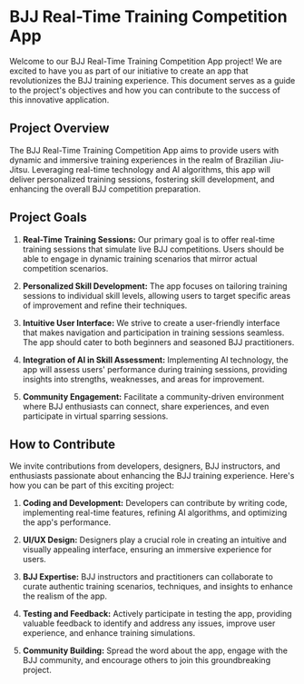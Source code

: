 # BJJ Real-Time Training Competition App

Welcome to our BJJ Real-Time Training Competition App project! We are excited to have you as part of our initiative to create an app that revolutionizes the BJJ training experience. This document serves as a guide to the project's objectives and how you can contribute to the success of this innovative application.

## Project Overview

The BJJ Real-Time Training Competition App aims to provide users with dynamic and immersive training experiences in the realm of Brazilian Jiu-Jitsu. Leveraging real-time technology and AI algorithms, this app will deliver personalized training sessions, fostering skill development, and enhancing the overall BJJ competition preparation.

## Project Goals

1. **Real-Time Training Sessions:** Our primary goal is to offer real-time training sessions that simulate live BJJ competitions. Users should be able to engage in dynamic training scenarios that mirror actual competition scenarios.

2. **Personalized Skill Development:** The app focuses on tailoring training sessions to individual skill levels, allowing users to target specific areas of improvement and refine their techniques.

3. **Intuitive User Interface:** We strive to create a user-friendly interface that makes navigation and participation in training sessions seamless. The app should cater to both beginners and seasoned BJJ practitioners.

4. **Integration of AI in Skill Assessment:** Implementing AI technology, the app will assess users' performance during training sessions, providing insights into strengths, weaknesses, and areas for improvement.

5. **Community Engagement:** Facilitate a community-driven environment where BJJ enthusiasts can connect, share experiences, and even participate in virtual sparring sessions.

## How to Contribute

We invite contributions from developers, designers, BJJ instructors, and enthusiasts passionate about enhancing the BJJ training experience. Here's how you can be part of this exciting project:

1. **Coding and Development:** Developers can contribute by writing code, implementing real-time features, refining AI algorithms, and optimizing the app's performance.

2. **UI/UX Design:** Designers play a crucial role in creating an intuitive and visually appealing interface, ensuring an immersive experience for users.

3. **BJJ Expertise:** BJJ instructors and practitioners can collaborate to curate authentic training scenarios, techniques, and insights to enhance the realism of the app.

4. **Testing and Feedback:** Actively participate in testing the app, providing valuable feedback to identify and address any issues, improve user experience, and enhance training simulations.

5. **Community Building:** Spread the word about the app, engage with the BJJ community, and encourage others to join this groundbreaking project.

